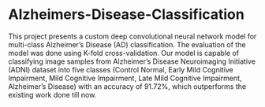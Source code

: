 # Alzheimers-Disease-Classification
This project presents a custom deep convolutional neural network model for multi-class Alzheimer’s Disease (AD) classification. The evaluation of the model was done using K-fold cross-validation. Our model is capable of classifying image samples from Alzheimer’s Disease Neuroimaging Initiative (ADNI) dataset into five classes (Control Normal, Early Mild Cognitive Impairment, Mild Cognitive Impairment, Late Mild Cognitive Impairment, Alzheimer’s Disease) with an accuracy of 91.72%, which outperforms the existing work done till now.
